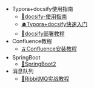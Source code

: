 [//]: # (侧边栏)

* Typora+docsify使用指南
    * [🍓docsify-使用指南](doc/docsify使用指南.md)
    * [🫐Typora+docsify快速入门](doc/Typora+Docsify快速入门.md)
    * [🥑docsify部署教程](doc/Docsify部署教程.md)
* Confluence教程
    * [🫒Confluence安装教程](doc/Confluence.md)
* SpringBoot
    * [🍇SpringBoot2](doc/SpringBoot.md)
* 消息队列
  * [🍔RibbitMQ实战教程](doc/RibbitMQ实战教程.md)

